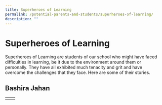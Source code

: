 ```yaml
---
title: Superheroes of Learning
permalink: /potential-parents-and-students/superheroes-of-learning/
description: ""
---
```

# Superheroes of Learning


Superheroes of Learning are students of our school who might have faced difficulties in learning, be it due to the environment around them or personally. They have all exhibited much tenacity and grit and have overcome the challenges that they face. Here are some of their stories.

## Bashira Jahan


|   |   |
|---|:-:|
|   |   |